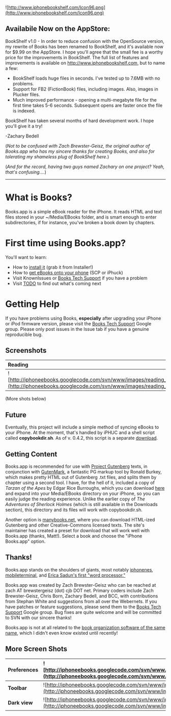 ![http://www.iphonebookshelf.com/Icon96.png](http://www.iphonebookshelf.com/Icon96.png)

## Availabile Now on the AppStore: ##

BookShelf v1.0 - In order to reduce confusion with the OpenSource version, my rewrite of Books has been renamed to BookShelf, and it's available now for $9.99 on the AppStore.  I hope you'll agree that the small fee is a worthy price for the improvements in BookShelf.  The full list of features and improvements is available on http://www.iphonebookshelf.com, but to name a few:

  * BookShelf loads huge files in seconds.  I've tested up to 7.6MB with no problems.
  * Support for FB2 (FictionBook) files, including images.  Also, images in Plucker files.
  * Much improved performance - opening a multi-megabyte file for the first time takes 5-6 seconds.  Subsequent opens are faster once the file is indexed.

BookShelf has taken several months of hard development work.  I hope you'll give it a try!

-Zachary Bedell

(_Not to be confused with Zach Brewster-Geisz, the original author of Books.app who has my sincere thanks for creating Books, and also for tolerating my shameless plug of BookShelf here._)

(_And for the record, having two guys named Zachary on one project?  Yeah, that's confusing...._)


---


# What is Books? #

Books.app is a simple eBook reader for the iPhone.  It reads HTML and text files stored in your ~/Media/EBooks folder, and is smart enough to enter subdirectories, if for instance, you've broken a book down by chapters.

# First time using Books.app? #
You'll want to learn:
  * How to [install it](Installation.md) (grab it from Installer!)
  * How to [get eBooks onto your phone](InstallingEBooks.md) (SCP or iPhuck)
  * Visit KnownIssues or [Books Tech Support](http://groups.google.com/group/iphone-ebooks-support) if you have a problem
  * Visit [TODO](TODO.md) to find out what's coming next

# Getting Help #

If you have problems using Books, **especially** after upgrading your iPhone or iPod firmware version, please visit the [Books Tech Support](http://groups.google.com/group/iphone-ebooks-support) Google group.  Please only post issues in the Issue tab if you have a genuine reproducible bug.

## Screenshots ##

| **Reading** | **File browser** |
|:------------|:-----------------|
| ![http://iphoneebooks.googlecode.com/svn/www/images/reading_sm.png](http://iphoneebooks.googlecode.com/svn/www/images/reading_sm.png) | ![http://iphoneebooks.googlecode.com/svn/www/images/fileList_sm.png](http://iphoneebooks.googlecode.com/svn/www/images/fileList_sm.png) |

(More shots below)

## Future ##

Eventually, this project will include a simple method of syncing eBooks to your iPhone.  At the moment, that's handled by iPHUC and a shell script called **copybookdir.sh**.  As of v. 0.4.2, this script is a separate [download](http://code.google.com/p/iphoneebooks/downloads/list).

## Getting Content ##

Books.app is recommended for use with [Project Gutenberg](http://www.gutenberg.org/) texts, in conjunction with [GutenMark](http://www.sandroid.org/GutenMark/index.html), a fantastic PG markup tool by Ronald Burkey, which makes pretty HTML out of Gutenberg .txt files, and splits them by chapter using a second tool.  I have, for the hell of it, included a copy of _Tarzan of the Apes_ by Edgar Rice Burroughs, which you can download [here](http://iphoneebooks.googlecode.com/files/TarzanOfTheApes.zip) and expand into your Media/EBooks directory on your iPhone, so you can easily judge the reading experience.  Unlike the earlier copy of _The Adventures of Sherlock Holmes_ (which is still available in the Downloads section), this directory and its files will work with copybookdir.sh.

Another option is [manybooks.net](http://manybooks.net), where you can download HTML-ized Gutenberg and other Creative-Commons licensed texts.  The site's maintainer has created a preset for download that will work well with Books.app (thanks, Matt!).  Select a book and choose the "iPhone Books.app" option.

## Thanks! ##

Books.app stands on the shoulders of giants, most notably [iphonenes](http://iphonenes.googlecode.com), [mobileterminal](http://mobileterminal.googlecode.com), and [Erica Sadun's first "word processor."](http://www.tuaw.com/2007/08/03/journeys-inside-the-iphones-sdk/)

Books.app was created by Zach Brewster-Geisz who can be reached at zach AT brewstergeisz (dot) cjb DOT net.  Primary coders include Zach Brewster-Geisz, Chris Born, Zachary Bedell, and BCC, with contributions from Stephan White and suggestions from all over the Webernets.  If you have patches or feature suggestions, please send them to the [Books Tech Support](http://groups.google.com/group/iphone-ebooks-support) Google group.  Bug fixes are quite welcome and will be committed to SVN with our sincere thanks!

Books.app is not at all related to the [book organization software of the same name](http://books.aetherial.net/wordpress/), which I didn't even know existed until recently!

## More Screen Shots ##

| **Preferences** | ![http://iphoneebooks.googlecode.com/svn/www/images/prefs1_sm.png](http://iphoneebooks.googlecode.com/svn/www/images/prefs1_sm.png) | ![http://iphoneebooks.googlecode.com/svn/www/images/prefs2_sm.png](http://iphoneebooks.googlecode.com/svn/www/images/prefs2_sm.png) | ![http://iphoneebooks.googlecode.com/svn/www/images/prefs3_sm.png](http://iphoneebooks.googlecode.com/svn/www/images/prefs3_sm.png) |
|:----------------|:------------------------------------------------------------------------------------------------------------------------------------|:------------------------------------------------------------------------------------------------------------------------------------|:------------------------------------------------------------------------------------------------------------------------------------|
| **Toolbar**     | ![http://iphoneebooks.googlecode.com/svn/www/images/toolbar_sm.png](http://iphoneebooks.googlecode.com/svn/www/images/toolbar_sm.png) |                                                                                                                                     |                                                                                                                                     |
| **Dark view**   | ![http://iphoneebooks.googlecode.com/svn/www/images/dark_sm.png](http://iphoneebooks.googlecode.com/svn/www/images/dark_sm.png)     |                                                                                                                                     |                                                                                                                                     |
